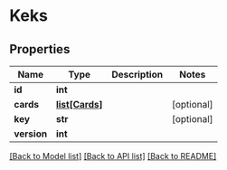 # Keks

## Properties
Name | Type | Description | Notes
------------ | ------------- | ------------- | -------------
**id** | **int** |  | 
**cards** | [**list[Cards]**](Cards.md) |  | [optional] 
**key** | **str** |  | [optional] 
**version** | **int** |  | 

[[Back to Model list]](../README.md#documentation-for-models) [[Back to API list]](../README.md#documentation-for-api-endpoints) [[Back to README]](../README.md)


